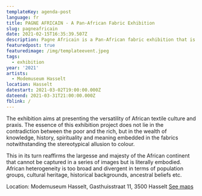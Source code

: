 ```yaml
---
templateKey: agenda-post
language: fr
title: PAGNE AFRICAIN - A Pan-African Fabric Exhibition
slug: pagneafricain
date: 2021-02-15T16:35:39.507Z
description: Pagne Africain is a Pan-African fabric exhibition that is based upon an exclusive selection of African fabrics that cross-sectionally showcase the entire continent.
featuredpost: true
featuredimage: /img/templateevent.jpeg
tags:
  - exhibition
year: '2021'
artists:
  - Modemuseum Hasselt
location: Hasselt
datestart: 2021-03-02T19:00:00.000Z
dateend: 2021-03-31T21:00:00.000Z
fblink: /
---
```


The exhibition aims at presenting the versatility of African textile culture and praxis. The essence of this exhibition project does not lie in the contradiction between the poor and the rich, but in the wealth of knowledge, history, spirituality and meaning embedded in the fabrics notwithstanding the stereotypical allusion to colour.

This in its turn reaffirms the largesse and majesty of the African continent that cannot be captured in a series of images but is literally embodied. African heterogeneity is too broad and divergent in terms of population groups, cultural heritage, historical backgrounds, ancestral beliefs etc.


Location: Modemuseum Hasselt, Gasthuisstraat 11, 3500 Hasselt
[See maps](https://g.page/modemuseumhasselt?share)
